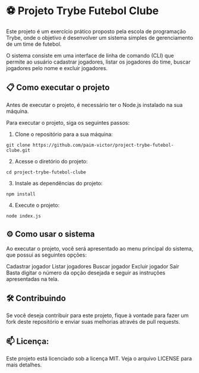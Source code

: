 # :soccer: Projeto Trybe Futebol Clube

Este projeto é um exercício prático proposto pela escola de programação Trybe, onde o objetivo é desenvolver um sistema simples de gerenciamento de um time de futebol.

O sistema consiste em uma interface de linha de comando (CLI) que permite ao usuário cadastrar jogadores, listar os jogadores do time, buscar jogadores pelo nome e excluir jogadores.

## 📋 Como executar o projeto

Antes de executar o projeto, é necessário ter o Node.js instalado na sua máquina.

Para executar o projeto, siga os seguintes passos:

1) Clone o repositório para a sua máquina:
```
git clone https://github.com/paim-victor/project-trybe-futebol-clube.git
```

2) Acesse o diretório do projeto:
```
cd project-trybe-futebol-clube
```

3) Instale as dependências do projeto:
```
npm install
```

4) Execute o projeto:
```
node index.js
```

## ⚙️ Como usar o sistema

Ao executar o projeto, você será apresentado ao menu principal do sistema, que possui as seguintes opções:

Cadastrar jogador
Listar jogadores
Buscar jogador
Excluir jogador
Sair
Basta digitar o número da opção desejada e seguir as instruções apresentadas na tela.

## 🛠️ Contribuindo

Se você deseja contribuir para este projeto, fique à vontade para fazer um fork deste repositório e enviar suas melhorias através de pull requests.

## 📫 Licença:

Este projeto está licenciado sob a licença MIT. Veja o arquivo LICENSE para mais detalhes.
